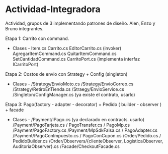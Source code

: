 # Actividad-Integradora
Actividad, grupos de 3 implementando patrones de diseño. Alen, Enzo y Bruno integrantes. 

Etapa 1: Carrito con command. 
- Clases - 
Item.cs 
Carrito.cs 
EditorCarrito.cs (invoker) 
AgregarItemCommand.cs
QuitarItemCommand.cs
SetCantidadCommand.cs
CarritoPort.cs (implementa interfaz ICarritoPort)

Etapa 2: Costos de envio con Strategy + Config (singleton) 
- Clases -
/Strategy/EnvioMoto.cs
/Strategy/EnvioCorreo.cs
/Strategy/RetiroEnTienda.cs
/Straegy/EnvioService.cs
/Singleton/ConfigManager.cs (ya existe el contrato, usarlo)

Etapa 3: Pago(factory - adapter - decorator) + Pedido ( builder - observer ) + facade
- Clases -
/Payment/IPago.cs (ya declarado en contracts. usarlo)
/Payment/PagoTarjeta.cs / PagoTransfer.cs / PagoMp.cs
/Payment/PagoFactory.cs
/Payment/MpSdkFalsa.cs / PagoAdapter.cs
/Payment/PagoConImpuesto.cs / PagoConCupon.cs
/Order/Pedido.cs / PedidoBuilder.cs
/Order/Observers/{clienteObserver, LogisticaObserver, AuditoriaObserver}.cs
/Facade/CheckoutFacade.cs
